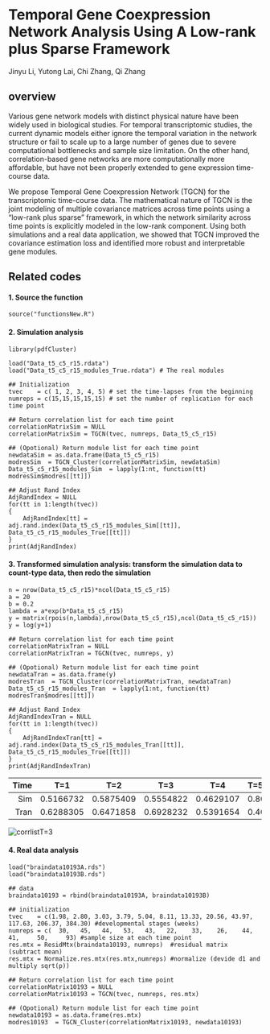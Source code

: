 # Temporal Gene Coexpression Network Analysis Using A Low-rank plus Sparse Framework

Jinyu Li, Yutong Lai, Chi Zhang, Qi Zhang 

## overview

Various gene network models with distinct physical nature have been widely used in biological studies. For temporal transcriptomic studies, the current dynamic models either ignore the temporal variation in the network structure or fail to scale up to a large number of genes due to severe computational bottlenecks and sample size limitation. On the other hand, correlation-based gene networks are more computationally more affordable, but have not been properly extended to gene expression time-course data.

We propose Temporal Gene Coexpression Network (TGCN) for the transcriptomic time-course data. The mathematical nature of TGCN is the joint modeling of multiple covariance matrices across time points using a “low-rank plus sparse” framework, in which the network similarity across time points is explicitly modeled in the low-rank component. Using both simulations and a real data application, we showed that TGCN improved the covariance estimation loss and identified more robust and interpretable gene modules.

## Related codes

#### 1. Source the function
```
source("functionsNew.R")
```
#### 2. Simulation analysis
```
library(pdfCluster)

load("Data_t5_c5_r15.rdata")
load("Data_t5_c5_r15_modules_True.rdata") # The real modules

## Initialization
tvec    = c( 1, 2, 3, 4, 5) # set the time-lapses from the beginning
numreps = c(15,15,15,15,15) # set the number of replication for each time point

## Return correlation list for each time point
correlationMatrixSim = NULL
correlationMatrixSim = TGCN(tvec, numreps, Data_t5_c5_r15)

## (Opotional) Return module list for each time point
newdataSim = as.data.frame(Data_t5_c5_r15)
modresSim  = TGCN_Cluster(correlationMatrixSim, newdataSim)
Data_t5_c5_r15_modules_Sim  = lapply(1:nt, function(tt) modresSim$modres[[tt]])

## Adjust Rand Index
AdjRandIndex = NULL
for(tt in 1:length(tvec))
{		
	AdjRandIndex[tt] = adj.rand.index(Data_t5_c5_r15_modules_Sim[[tt]], Data_t5_c5_r15_modules_True[[tt]])
}
print(AdjRandIndex)
```

#### 3. Transformed simulation analysis: transform the simulation data to count-type data, then redo the simulation
```
n = nrow(Data_t5_c5_r15)*ncol(Data_t5_c5_r15)
a = 20
b = 0.2
lambda = a*exp(b*Data_t5_c5_r15)
y = matrix(rpois(n,lambda),nrow(Data_t5_c5_r15),ncol(Data_t5_c5_r15))
y = log(y+1)

## Return correlation list for each time point
correlationMatrixTran = NULL
correlationMatrixTran = TGCN(tvec, numreps, y)

## (Opotional) Return module list for each time point
newdataTran = as.data.frame(y)
modresTran  = TGCN_Cluster(correlationMatrixTran, newdataTran)
Data_t5_c5_r15_modules_Tran  = lapply(1:nt, function(tt) modresTran$modres[[tt]])

## Adjust Rand Index
AdjRandIndexTran = NULL
for(tt in 1:length(tvec))
{		
	AdjRandIndexTran[tt] = adj.rand.index(Data_t5_c5_r15_modules_Tran[[tt]], Data_t5_c5_r15_modules_True[[tt]])
}
print(AdjRandIndexTran)
```
Time |T=1        |T=2        |T=3        |T=4        |T=5
----:|:---------:|:---------:|:---------:|:---------:|:---------
Sim  |0.5166732  |0.5875409  |0.5554822  |0.4629107  |0.8039664
Tran |0.6288305  |0.6471858  |0.6928232  |0.5391654  |0.4025173


![corrlistT=3](https://user-images.githubusercontent.com/46899273/56168094-c4573880-5f9f-11e9-93c0-fe95de7430af.PNG)

#### 4. Real data analysis
```
load("braindata10193A.rds")
load("braindata10193B.rds")

## data
braindata10193 = rbind(braindata10193A, braindata10193B)

## initialization
tvec    = c(1.98, 2.80, 3.03, 3.79, 5.04, 8.11, 13.33, 20.56, 43.97, 117.63, 206.37, 384.30) #developmental stages (weeks)
numreps = c(  30,   45,   44,   53,   43,   22,    33,    26,    44,     41,     50,     93) #sample size at each time point
res.mtx = ResidMtx(braindata10193, numreps)  #residual matrix (subtract mean)
res.mtx = Normalize.res.mtx(res.mtx,numreps) #normalize (devide d1 and multiply sqrt(p))

## Return correlation list for each time point
correlationMatrix10193 = NULL
correlationMatrix10193 = TGCN(tvec, numreps, res.mtx)

## (Opotional) Return module list for each time point
newdata10193 = as.data.frame(res.mtx)
modres10193  = TGCN_Cluster(correlationMatrix10193, newdata10193)
```



